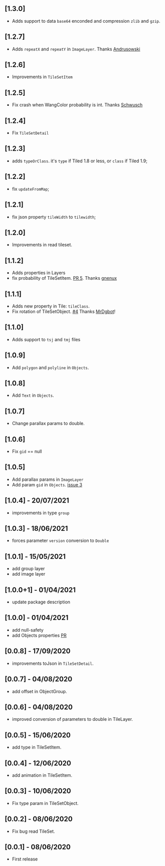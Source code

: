 ## [1.3.0]
* Adds support to data `base64` enconded and compression `zlib` and `gzip`.

## [1.2.7]
* Adds `repeatX` and `repeatY` in `ImageLayer`. Thanks [Andrusowski](https://github.com/Andrusowski)

## [1.2.6]
* Improvements in `TileSetItem`

## [1.2.5]
* Fix crash when WangColor probability is int. Thanks [Schwusch](https://github.com/Schwusch)

## [1.2.4]
* Fix `TileSetDetail`

## [1.2.3]
* adds `typeOrClass`. it's `type` if Tiled 1.8 or less, or `class` if Tiled 1.9;

## [1.2.2]
* fix `updateFromMap`;

## [1.2.1]
* fix json property `tileWidth` to `tilewidth`;

## [1.2.0]
* Improvements in read tileset.

## [1.1.2]
* Adds properties in Layers
* fix probability of TileSetItem. [PR 5](https://github.com/RafaelBarbosatec/tiled_json_reader/pull/5). Thanks [gnenux](https://github.com/gnenux)

## [1.1.1]
* Adds new property in Tile: `tileClass`.
* Fix rotation of TileSetObject. [#4](https://github.com/RafaelBarbosatec/tiled_json_reader/pull/4) Thanks [MrDgbot](https://github.com/MrDgbot)!

## [1.1.0]
* Adds support to `tsj` and `tmj` files

## [1.0.9]
* Add `polygon` and `polyline` in `Objects`.

## [1.0.8]
* Add `Text` in `Objects`.

## [1.0.7]
* Change parallax params to double.

## [1.0.6]
* Fix `gid` == null

## [1.0.5]
* Add parallax params in `ImageLayer`
* Add param `gid` in `Objects`. [issue 3](https://github.com/RafaelBarbosatec/tiled_json_reader/issues/3)

## [1.0.4] - 20/07/2021
* improvements in type `group`

## [1.0.3] - 18/06/2021
* forces parameter `version` conversion to `Double`

## [1.0.1] - 15/05/2021
* add group layer
* add image layer

## [1.0.0+1] - 01/04/2021
* update package description

## [1.0.0] - 01/04/2021
* add null-safety
* add Objects properties [PR](https://github.com/RafaelBarbosatec/tiled_json_reader/pull/2)

## [0.0.8] - 17/09/2020
* improvements toJson in `TileSetDetail`.

## [0.0.7] - 04/08/2020
* add offset in ObjectGroup.

## [0.0.6] - 04/08/2020
* improved conversion of parameters to double in TileLayer.

## [0.0.5] - 15/06/2020
* add type in TileSetItem.

## [0.0.4] - 12/06/2020
* add animation in TileSetItem.

## [0.0.3] - 10/06/2020
* Fix type param in TileSetObject.

## [0.0.2] - 08/06/2020
* Fix bug read TileSet.

## [0.0.1] - 08/06/2020
* First release

